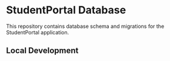 # StudentPortal Database

This repository contains database schema and migrations for the StudentPortal application.

## Local Development

